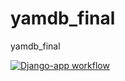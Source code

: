# yamdb_final
yamdb_final

[![Django-app workflow](https://github.com/Andrei191/yamdb_final/actions/workflows/yamdb_workflow.yml/badge.svg)](https://github.com/Andrei191/yamdb_final/actions/workflows/yamdb_workflow.yml)